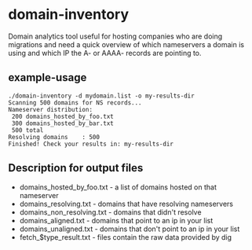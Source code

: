 # domain-inventory
Domain analytics tool useful for hosting companies who are doing migrations and 
need a quick overview of which nameservers a domain is using and which IP the 
A- or AAAA- records are pointing to.

## example-usage

```
./domain-inventory -d mydomain.list -o my-results-dir
Scanning 500 domains for NS records...
Nameserver distribution:
 200 domains_hosted_by_foo.txt
 300 domains_hosted_by_bar.txt
 500 total
Resolving domains    : 500
Finished! Check your results in: my-results-dir
```

## Description for output files
* domains_hosted_by_foo.txt - a list of domains hosted on that nameserver
* domains_resolving.txt     - domains that have resolving nameservers
* domains_non_resolving.txt - domains that didn't resolve
* domains_aligned.txt	    - domains that point to an ip in your list
* domains_unaligned.txt     - domains that don't point to an ip in your list
* fetch_$type_result.txt    - files contain the raw data provided by dig
